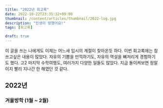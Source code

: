 ```yaml
---
title: "2022년 회고록"
date: 2022-10-22T23:35:32+09:00
thumbnail: /content/articles/thumbnail/2022-log.jpg
description: "인생이 망했어요!"
tags: [회고록]

draft: true
---
```


이 글을 쓰는 나에게도 이제는 어느새 입시의 계절이 찾아온듯 하다. 이번 회고록에는 참 쓰고싶은 내용이 많았다.
자유의 기쁨을 만끽하기도, 자유의 역설을 뼈저리게 경험하기도 했다. 고2 마지막 수학여행도, 여러가지 다양한 일들도 많았다.
지금 돌이켜보면 정말이지 빨리 지나간 한 해였던 것 같다.

## 2022년

### 겨울방학 (1월 ~ 2월)
